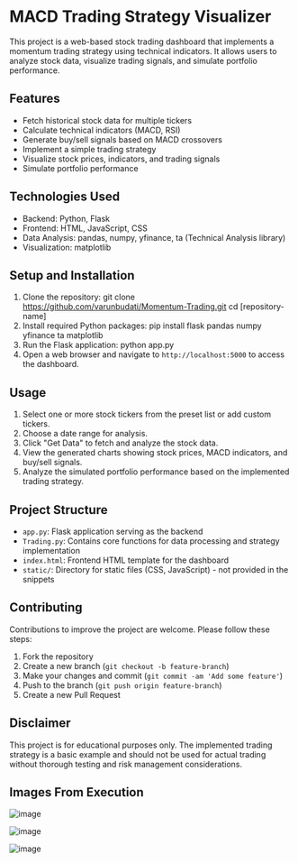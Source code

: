 # MACD Trading Strategy Visualizer

This project is a web-based stock trading dashboard that implements a momentum trading strategy using technical indicators. It allows users to analyze stock data, visualize trading signals, and simulate portfolio performance.

## Features

- Fetch historical stock data for multiple tickers
- Calculate technical indicators (MACD, RSI)
- Generate buy/sell signals based on MACD crossovers
- Implement a simple trading strategy
- Visualize stock prices, indicators, and trading signals
- Simulate portfolio performance

## Technologies Used

- Backend: Python, Flask
- Frontend: HTML, JavaScript, CSS
- Data Analysis: pandas, numpy, yfinance, ta (Technical Analysis library)
- Visualization: matplotlib 

## Setup and Installation

1. Clone the repository:
git clone https://github.com/varunbudati/Momentum-Trading.git
cd [repository-name]
2. Install required Python packages:
pip install flask pandas numpy yfinance ta matplotlib
3. Run the Flask application:
python app.py
4. Open a web browser and navigate to `http://localhost:5000` to access the dashboard.

## Usage

1. Select one or more stock tickers from the preset list or add custom tickers.
2. Choose a date range for analysis.
3. Click "Get Data" to fetch and analyze the stock data.
4. View the generated charts showing stock prices, MACD indicators, and buy/sell signals.
5. Analyze the simulated portfolio performance based on the implemented trading strategy.

## Project Structure

- `app.py`: Flask application serving as the backend
- `Trading.py`: Contains core functions for data processing and strategy implementation
- `index.html`: Frontend HTML template for the dashboard
- `static/`: Directory for static files (CSS, JavaScript) - not provided in the snippets

## Contributing

Contributions to improve the project are welcome. Please follow these steps:

1. Fork the repository
2. Create a new branch (`git checkout -b feature-branch`)
3. Make your changes and commit (`git commit -am 'Add some feature'`)
4. Push to the branch (`git push origin feature-branch`)
5. Create a new Pull Request


## Disclaimer

This project is for educational purposes only. The implemented trading strategy is a basic example and should not be used for actual trading without thorough testing and risk management considerations.

## Images From Execution

![image](https://github.com/user-attachments/assets/e78ba219-f89e-4f36-a841-904da8397e08)



![image](https://github.com/user-attachments/assets/1c02dae0-3a75-43ac-8c46-ed4cde7d182a)

![image](https://github.com/user-attachments/assets/2c8e93c7-2364-4d83-83d3-a51484141cfa)

